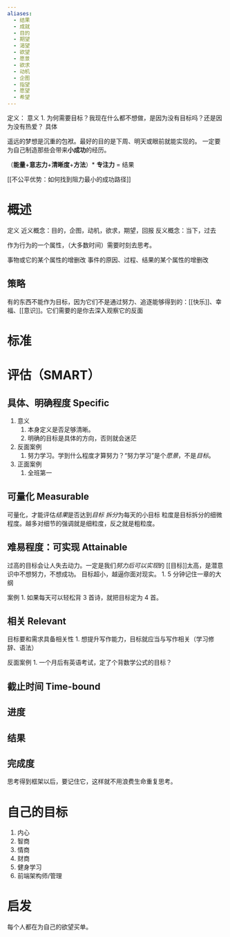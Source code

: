 ```yaml
---
aliases:
  - 结果
  - 成就
  - 目的
  - 期望
  - 渴望
  - 欲望
  - 愿景
  - 欲求
  - 动机
  - 企图
  - 指望
  - 愿望
  - 希望
---
```

定义：
意义
	1. 为何需要目标？我现在什么都不想做，是因为没有目标吗？还是因为没有热爱？
具体

遥远的梦想是沉重的包袱。最好的目的是下周、明天或眼前就能实现的。
一定要为自己制造那些会带来**小成功**的经历。

（**能量**+**意志力**+**清晰度**+**方法**）\* **专注力** = 结果

[[不公平优势：如何找到阻力最小的成功路径]] 

# 概述
定义
近义概念：目的，企图，动机，欲求，期望，回报
反义概念：当下，过去

作为行为的一个属性，（大多数时间）需要时刻去思考。

事物或它的某个属性的增删改
事件的原因、过程、结果的某个属性的增删改
## 策略
有的东西不能作为目标，因为它们不是通过努力、追逐能够得到的：[[快乐]]、幸福、[[意识]]。它们需要的是你去深入观察它的反面
# 标准

# 评估（SMART）
## 具体、明确程度 Specific
1. 意义
	1. 本身定义是否足够清晰。
	2. 明确的目标是具体的方向，否则就会迷茫
3. 反面案例
	1. 努力学习。学到什么程度才算努力？“努力学习”是个*愿景*，不是*目标*。
4. 正面案例
	1. 全班第一
## 可量化 Measurable
可量化，才能评估*结果*是否达到*目标* 
*拆分*为每天的小目标
粒度是目标拆分的细微程度。越多对细节的强调就是细粒度，反之就是粗粒度。
## 难易程度：可实现 Attainable
过高的目标会让人失去动力。一定是我们*努力后可以实现*的
[[目标]]太高，是潜意识中不想努力，不想成功。
目标超小，越逼你面对现实。
	1. 5 分钟记住一章的大纲

案例
	1. 如果每天可以轻松背 3 首诗，就把目标定为 4 首。

## 相关 Relevant
目标要和需求具备相关性
	1. 想提升写作能力，目标就应当与写作相关（学习修辞、语法）

反面案例
	1. 一个月后有英语考试，定了个背数学公式的目标？
## 截止时间 Time-bound

## 进度

## 结果

## 完成度


思考得到框架以后，要记住它，这样就不用浪费生命重复思考。

# 自己的目标
1. 内心
2. 智商
3. 情商
4. 财商
5. 健身学习
6. 前端架构师/管理

# 启发
每个人都在为自己的欲望买单。